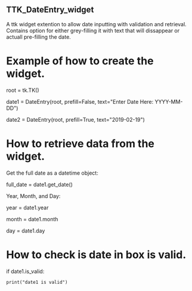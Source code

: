 ## TTK_DateEntry_widget
A ttk widget extention to allow date inputting with validation and retrieval.
Contains option for either grey-filling it with text that will dissappear or 
actuall pre-filling the date.

# Example of how to create the widget.
root = tk.TK()

date1 = DateEntry(root, prefill=False, text="Enter Date Here: YYYY-MM-DD")

date2 = DateEntry(root, prefill=True, text="2019-02-19")

# How to retrieve data from the widget.
Get the full date as a datetime object:

full_date = date1.get_date()

Year, Month, and Day:

year = date1.year

month = date1.month

day = date1.day

# How to check is date in box is valid.
if date1.is_valid:

    print("date1 is valid")
